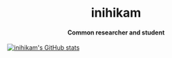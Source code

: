 <h1 align="center">
  <br>
  inihikam
  <br>
</h1>

<h4 align="center">Common researcher and student</h4>

[![inihikam's GitHub stats](https://github-readme-stats.vercel.app/api?username=inihikam)](https://github.com/anuraghazra/github-readme-stats)
